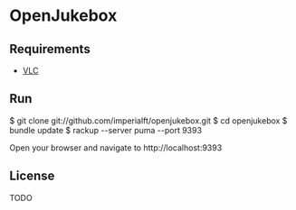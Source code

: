 OpenJukebox
===========

Requirements
------------

* [VLC](http://www.videolan.org)

Run
---

$ git clone git://github.com/imperialft/openjukebox.git
$ cd openjukebox
$ bundle update
$ rackup --server puma --port 9393

Open your browser and navigate to http://localhost:9393

License
-------

TODO